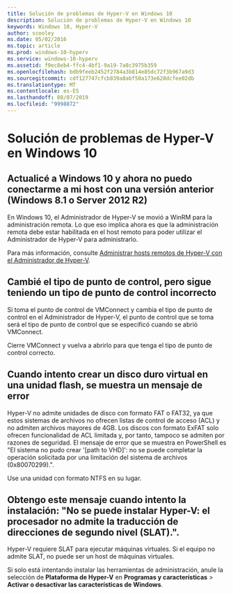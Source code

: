 ```yaml
---
title: Solución de problemas de Hyper-V en Windows 10
description: Solución de problemas de Hyper-V en Windows 10
keywords: Windows 10, Hyper-V
author: scooley
ms.date: 05/02/2016
ms.topic: article
ms.prod: windows-10-hyperv
ms.service: windows-10-hyperv
ms.assetid: f0ec8eb4-ffc4-4bf1-9a19-7a8c3975b359
ms.openlocfilehash: bdb9feeb2452f2784a3b814e85dc72f3b967a9d3
ms.sourcegitcommit: cdf127747cfcb839a8abf50a173e628dcfee02db
ms.translationtype: MT
ms.contentlocale: es-ES
ms.lasthandoff: 08/07/2019
ms.locfileid: "9998872"
---
```

# <a name="troubleshoot-hyper-v-on-windows-10"></a>Solución de problemas de Hyper-V en Windows 10

## <a name="i-updated-to-windows-10-and-now-i-cant-connect-to-my-downlevel-windows-81-or-server-2012-r2-host"></a>Actualicé a Windows 10 y ahora no puedo conectarme a mi host con una versión anterior (Windows 8.1 o Server 2012 R2)
En Windows 10, el Administrador de Hyper-V se movió a WinRM para la administración remota.  Lo que eso implica ahora es que la administración remota debe estar habilitada en el host remoto para poder utilizar el Administrador de Hyper-V para administrarlo.

Para más información, consulte [Administrar hosts remotos de Hyper-V con el Administrador de Hyper-V](https://docs.microsoft.com/windows-server/virtualization/hyper-v/manage/Remotely-manage-Hyper-V-hosts).

## <a name="i-changed-the-checkpoint-type-but-it-is-still-taking-the-wrong-type-of-checkpoint"></a>Cambié el tipo de punto de control, pero sigue teniendo un tipo de punto de control incorrecto
Si toma el punto de control de VMConnect y cambia el tipo de punto de control en el Administrador de Hyper-V, el punto de control que se toma será el tipo de punto de control que se especificó cuando se abrió VMConnect.

Cierre VMConnect y vuelva a abrirlo para que tenga el tipo de punto de control correcto.

## <a name="when-i-try-to-create-a-virtual-hard-disk-on-a-flash-drive-an-error-message-is-displayed"></a>Cuando intento crear un disco duro virtual en una unidad flash, se muestra un mensaje de error
Hyper-V no admite unidades de disco con formato FAT o FAT32, ya que estos sistemas de archivos no ofrecen listas de control de acceso (ACL) y no admiten archivos mayores de 4GB. Los discos con formato ExFAT solo ofrecen funcionalidad de ACL limitada y, por tanto, tampoco se admiten por razones de seguridad.
El mensaje de error que se muestra en PowerShell es "El sistema no pudo crear '\[path to VHD\]': no se puede completar la operación solicitada por una limitación del sistema de archivos (0x80070299).".

Use una unidad con formato NTFS en su lugar. 

## <a name="i-get-this-message-when-i-try-to-install-hyper-v-cannot-be-installed-the-processor-does-not-support-second-level-address-translation-slat"></a>Obtengo este mensaje cuando intento la instalación: "No se puede instalar Hyper-V: el procesador no admite la traducción de direcciones de segundo nivel (SLAT).".
Hyper-V requiere SLAT para ejecutar máquinas virtuales. Si el equipo no admite SLAT, no puede ser un host de máquinas virtuales.

Si solo está intentando instalar las herramientas de administración, anule la selección de **Plataforma de Hyper-V** en **Programas y características** > **Activar o desactivar las características de Windows**.
